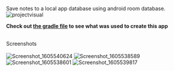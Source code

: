 Save notes to a local app database using android room database.
\
![projectvisual](https://user-images.githubusercontent.com/51417052/99271947-824f4200-2827-11eb-9cb9-c0b58e28467d.png)

**Check out [the gradle file](https://github.com/arsildo/room-database-tutorial-kotlin/blob/master/build.gradle) to see what was used to create this app**

 
 \
 Screenshots \
 \
![Screenshot_1605540624](https://user-images.githubusercontent.com/51417052/99273286-1a99f680-2829-11eb-85a1-553501a445e9.png)
![Screenshot_1605538589](https://user-images.githubusercontent.com/51417052/99269331-8890ee80-2826-11eb-93f9-340aa23f78e1.png)
![Screenshot_1605538601](https://user-images.githubusercontent.com/51417052/99269335-89c21b80-2826-11eb-8f03-5323406c4ea5.png)
![Screenshot_1605539817](https://user-images.githubusercontent.com/51417052/99271498-32707b00-2827-11eb-8a24-ef59c7a28aeb.png)
